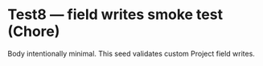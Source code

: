 <!--
title: Test8 — field writes smoke test (Chore)
labels: ["test","chore","phase:phase-0"]
assignees: ["mfortin014"]
uid: test8-field-writes
type: Runbook
status: Accepted
priority: P0
target: mvp-0.7.0
area: ci
doc: docs/policy/seed_schema.md
pr: https://github.com/mfortin014/mvp_menu_optimizer/pull/1

-->

# Test8 — field writes smoke test (Chore)

Body intentionally minimal. This seed validates custom Project field writes.

